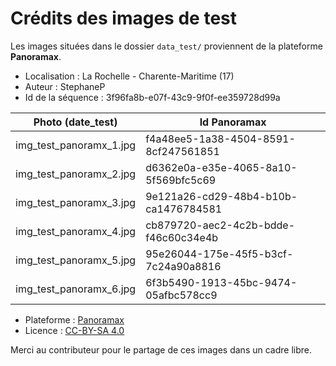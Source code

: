 # Crédits des images de test

Les images situées dans le dossier `data_test/` proviennent de la plateforme **Panoramax**.

- Localisation : La Rochelle - Charente-Maritime (17)
- Auteur : StephaneP
- Id de la séquence : 3f96fa8b-e07f-43c9-9f0f-ee359728d99a

| Photo (date_test)          | Id Panoramax                         |
|-----------------------------|--------------------------------------|
| img_test_panoramx_1.jpg     | f4a48ee5-1a38-4504-8591-8cf247561851 |      
| img_test_panoramx_2.jpg     | d6362e0a-e35e-4065-8a10-5f569bfc5c69 |            
| img_test_panoramx_3.jpg     | 9e121a26-cd29-48b4-b10b-ca1476784581 |
| img_test_panoramx_4.jpg     | cb879720-aec2-4c2b-bdde-f46c60c34e4b |
| img_test_panoramx_5.jpg     | 95e26044-175e-45f5-b3cf-7c24a90a8816 |
| img_test_panoramx_6.jpg     | 6f3b5490-1913-45bc-9474-05afbc578cc9 |

- Plateforme : [Panoramax](https://api.panoramax.xyz)
- Licence : [CC-BY-SA 4.0](https://creativecommons.org/licenses/by-sa/4.0/)

Merci au contributeur pour le partage de ces images dans un cadre libre.
